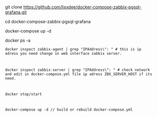 git clone https://github.com/lixxdee/docker-compose-zabbix-pgsql-grafana.git

cd docker-compose-zabbix-pgsql-grafana

docker-compose up -d

docker ps -a

<code>docker inspect zabbix-agent | grep "IPAddress\\": " # this is ip adress you need change in web interface zabbix server.

docker inspect zabbix-server | grep "IPAddress\\": " # check network and edit in docker-compose.yml file ip adress ZBX_SERVER_HOST if its need.

docker stop/start <your containers>
  
docker-compose up -d // build or rebuild docker-compose.yml
